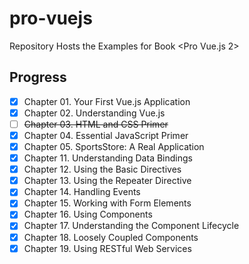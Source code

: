 # pro-vuejs

Repository Hosts the Examples for Book &lt;Pro Vue.js 2>

## Progress

- [x] Chapter 01. Your First Vue.js Application
- [x] Chapter 02. Understanding Vue.js
- [ ] ~~Chapter 03. HTML and CSS Primer~~
- [x] Chapter 04. Essential JavaScript Primer
- [x] Chapter 05. SportsStore: A Real Application
- [x] Chapter 11. Understanding Data Bindings
- [x] Chapter 12. Using the Basic Directives
- [x] Chapter 13. Using the Repeater Directive
- [x] Chapter 14. Handling Events
- [x] Chapter 15. Working with Form Elements
- [x] Chapter 16. Using Components
- [x] Chapter 17. Understanding the Component Lifecycle
- [x] Chapter 18. Loosely Coupled Components
- [x] Chapter 19. Using RESTful Web Services
